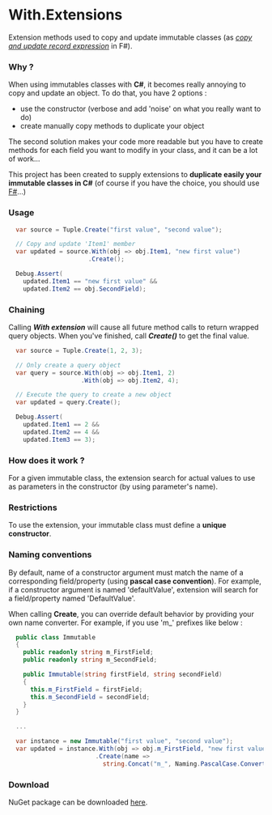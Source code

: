 With.Extensions
===================

Extension methods used to copy and update immutable classes (as [_copy and update record expression_](https://msdn.microsoft.com/en-us/library/dd233184.aspx) in F#).

### Why ?
When using immutables classes with **C#**, it becomes really annoying to copy and update an object. To do that, you have 2 options :
- use the constructor (verbose and add 'noise' on what you really want to do)
- create manually copy methods to duplicate your object

The second solution makes your code more readable but you have to create methods for each field you want to modify in your class, and it can be a lot of work...

This project has been created to supply extensions to **duplicate easily your immutable classes in C#** (of course if you have the choice, you should use [F#](http://fsharp.org/)...)

### Usage
```C#
  var source = Tuple.Create("first value", "second value");

  // Copy and update 'Item1' member
  var updated = source.With(obj => obj.Item1, "new first value")
                      .Create();  

  Debug.Assert(
  	updated.Item1 == "new first value" &&
  	updated.Item2 == obj.SecondField);
```
### Chaining
Calling **_With extension_** will cause all future method calls to return wrapped query objects. When you've finished, call **_Create()_** to get the final value.
```C#
  var source = Tuple.Create(1, 2, 3);

  // Only create a query object
  var query = source.With(obj => obj.Item1, 2)
                    .With(obj => obj.Item2, 4);

  // Execute the query to create a new object
  var updated = query.Create();

  Debug.Assert(
    updated.Item1 == 2 &&
    updated.Item2 == 4 &&
    updated.Item3 == 3);
```
### How does it work ?
For a given immutable class, the extension search for actual values to use as parameters in the constructor (by using parameter's name).

### Restrictions
To use the extension, your immutable class must define a **unique constructor**.

### Naming conventions
By default, name of a constructor argument must match the name of a corresponding field/property (using **pascal case convention**). For example, if a constructor argument is named 'defaultValue', extension will search for a field/property named 'DefaultValue'.

When calling **Create**, you can override default behavior by providing your own name converter.
For example, if you use 'm_' prefixes like below :
```C#
  public class Immutable
  {
    public readonly string m_FirstField;
    public readonly string m_SecondField;

    public Immutable(string firstField, string secondField)
    {
      this.m_FirstField = firstField;
      this.m_SecondField = secondField;
    }
  }

  ...

  var instance = new Immutable("first value", "second value");
  var updated = instance.With(obj => obj.m_FirstField, "new first value")
                        .Create(name =>
                          string.Concat("m_", Naming.PascalCase.Convert(name)));
```

### Download
NuGet package can be downloaded [here](https://www.nuget.org/packages/With.Extensions).
